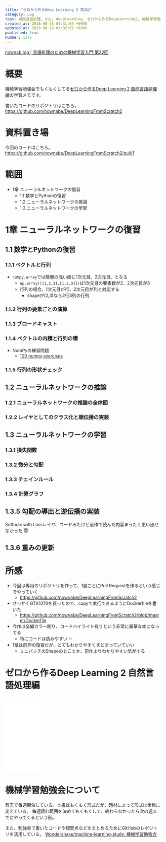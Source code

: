 ```yaml
---
title: "ゼロから作るDeep Learning 2 第2回"
category: Log
tags: 自然言語処理, nlp, deeplearning, ゼロから作るDeepLearning2, 機械学習勉強会, ml
created_at: 2018-08-18 01:31:05 +0900
updated_at: 2018-08-18 01:32:02 +0900
published: true
number: 1375
---
```


[nownab.log | 言語処理のための機械学習入門 第22回](https://blog.nownabe.com/2018/08/02/1370.html)

# 概要
機械学習勉強会でもくもくしてる[ゼロから作るDeep Learning 2 自然言語処理編](https://amzn.to/2MqPxy3)の学習メモです。

書いたコードのリポジトリはこちら。
https://github.com/nownabe/DeepLearningFromScratch2

# 資料置き場

今回のコードはこちら。
https://github.com/nownabe/DeepLearningFromScratch2/pull/1

# 範囲
* 1章 ニューラルネットワークの復習
    * 1.1 数学とPythonの復習
    * 1.2 ニューラルネットワークの推論
    * 1.3 ニューラルネットワークの学習

# 1章 ニューラルネットワークの復習

## 1.1 数学とPythonの復習

### 1.1.1 ベクトルと行列

* `numpy.array`では階層の浅い順に1次元目、2次元目、となる
    * `np.array([[1,2,3],[1,2,3]])`は1次元目の要素数が2、2次元目が3
    * 行列の場合、1次元目が行、2次元目が列と対応する
        * shapeが(2,3)なら2行3列の行列

### 1.1.2 行列の要素ごとの演算

### 1.1.3 ブロードキャスト

### 1.1.4 ベクトルの内積と行列の積

* NumPyの練習問題
    * [100 numpy exercises](http://www.labri.fr/perso/nrougier/teaching/numpy.100/)

### 1.1.5 行列の形状チェック

## 1.2 ニューラルネットワークの推論

### 1.2.1 ニューラルネットワークの推論の全体図

### 1.2.2 レイヤとしてのクラス化と順伝播の実装

## 1.3 ニューラルネットワークの学習

### 1.3.1 損失関数

### 1.3.2 微分と勾配

### 1.3.3 チェインルール

### 1.3.4 計算グラフ

## 1.3.5 勾配の導出と逆伝播の実装

Softmax with Lossレイヤ、コードみたけど前作で読んだ内容まったく思い出せなかった :innocent: 

## 1.3.6 重みの更新

# 所感

* 今回は専用のリポジトリを作って、1週ごとにPull Requestを作るという感じでやっていく
    * https://github.com/nownabe/DeepLearningFromScratch2
* せっかくGTX1070を買ったので、cupyで実行できるようにDockerfileを書いた
    * https://github.com/nownabe/DeepLearningFromScratch2/blob/master/Dockerfile
* 今作は全編カラー刷り、コードハイライト有りという非常に豪華な本になってる
    * 特にコードは読みやすい :sparkles:
* 1章は前作の復習だが、とてもわかりやすくまとまっていていい
    * ミニバッチのShapeのとことか、前作よりわかりやすい気がする

# ゼロから作るDeep Learning 2 自然言語処理編
<iframe style="width:120px;height:240px;" marginwidth="0" marginheight="0" scrolling="no" frameborder="0" src="//rcm-fe.amazon-adsystem.com/e/cm?lt1=_blank&bc1=000000&IS2=1&bg1=FFFFFF&fc1=000000&lc1=0000FF&t=nownabe0c-22&language=ja_JP&o=9&p=8&l=as4&m=amazon&f=ifr&ref=as_ss_li_til&asins=4873118360&linkId=d14125aa558825386ea0429a369ee855"></iframe>

# 機械学習勉強会について
有志で毎週開催している。本書はもくもく形式だが、題材によって形式は柔軟に変えている。
毎週読む範囲を決めてもくもくして、終わらなかったら次の週までにやってくるという形。

また、勉強会で書いたコードや疑問点などをまとめるためにGitHubのレポジトリを活用している。
[Wondershake/machine-learning-study: 機械学習勉強会](https://github.com/Wondershake/machine-learning-study)

```math
```
